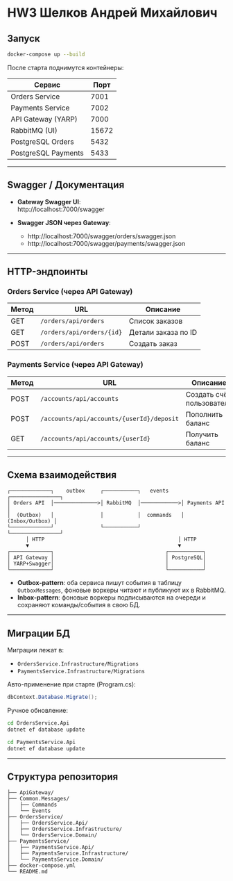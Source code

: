 # HW3 Шелков Андрей Михайлович

## Запуск

```bash
docker-compose up --build
```

После старта поднимутся контейнеры:

| Сервис              | Порт   |
|---------------------|--------|
| Orders Service      | 7001   |
| Payments Service    | 7002   |
| API Gateway (YARP)  | 7000   |
| RabbitMQ (UI)       | 15672  |
| PostgreSQL Orders   | 5432   |
| PostgreSQL Payments | 5433   |

---

## Swagger / Документация

- **Gateway Swagger UI**:  
  http://localhost:7000/swagger

- **Swagger JSON через Gateway**:  
  - http://localhost:7000/swagger/orders/swagger.json  
  - http://localhost:7000/swagger/payments/swagger.json  

---

## HTTP-эндпоинты

### Orders Service (через API Gateway)

| Метод | URL                       | Описание            |
|-------|---------------------------|---------------------|
| GET   | `/orders/api/orders`      | Список заказов      |
| GET   | `/orders/api/orders/{id}` | Детали заказа по ID |
| POST  | `/orders/api/orders`      | Создать заказ       |

### Payments Service (через API Gateway)

| Метод | URL                                         | Описание                  |
|-------|---------------------------------------------|---------------------------|
| POST  | `/accounts/api/accounts`                    | Создать счёт пользователя |
| POST  | `/accounts/api/accounts/{userId}/deposit`   | Пополнить баланс          |
| GET   | `/accounts/api/accounts/{userId}`           | Получить баланс           |

---

## Схема взаимодействия

```text
┌─────────────┐    outbox     ┌───────────┐   events    ┌────────────────┐
│ Orders API  │──────────────>│ RabbitMQ  │────────────>│ Payments API   │
│  (Outbox)   │               │           │  commands   │ (Inbox/Outbox) │
└─────────────┘               └───────────┘             └────────────────┘
      │ HTTP                                           │ HTTP
      ▼                                                ▼
┌─────────────┐                                    ┌───────────┐
│ API Gateway │                                    │ PostgreSQL│
│ YARP+Swagger│                                    │           │
└─────────────┘                                    └───────────┘
```

- **Outbox-pattern**: оба сервиса пишут события в таблицу `OutboxMessages`, фоновые воркеры читают и публикуют их в RabbitMQ.  
- **Inbox-pattern**: фоновые воркеры подписываются на очереди и сохраняют команды/события в свою БД.

---

## Миграции БД

Миграции лежат в:
- `OrdersService.Infrastructure/Migrations`
- `PaymentsService.Infrastructure/Migrations`

Авто-применение при старте (Program.cs):
```csharp
dbContext.Database.Migrate();
```

Ручное обновление:
```bash
cd OrdersService.Api
dotnet ef database update

cd PaymentsService.Api
dotnet ef database update
```

---

## Структура репозитория

```
├── ApiGateway/
├── Common.Messages/
│   ├── Commands
│   └── Events
├── OrdersService/
│   ├── OrdersService.Api/
│   ├── OrdersService.Infrastructure/
│   └── OrdersService.Domain/
├── PaymentsService/
│   ├── PaymentsService.Api/
│   ├── PaymentsService.Infrastructure/
│   └── PaymentsService.Domain/
├── docker-compose.yml
└── README.md
```
